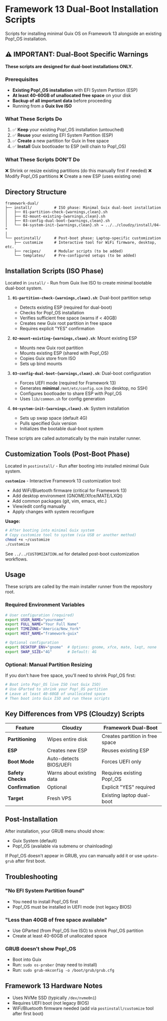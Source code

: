# Framework 13 Dual-Boot Installation Scripts

Scripts for installing minimal Guix OS on Framework 13 alongside an existing Pop!_OS installation.

## ⚠️ IMPORTANT: Dual-Boot Specific Warnings

**These scripts are designed for dual-boot installations ONLY.**

### Prerequisites

- **Existing Pop!_OS installation** with EFI System Partition (ESP)
- **At least 40-60GB of unallocated free space** on your disk
- **Backup of all important data** before proceeding
- Running from a **Guix live ISO**

### What These Scripts Do

1. ✅ **Keep** your existing Pop!_OS installation (untouched)
2. ✅ **Reuse** your existing EFI System Partition (ESP)
3. ✅ **Create** a new partition for Guix in free space
4. ✅ **Install** Guix bootloader to ESP (will chain to Pop!_OS)

### What These Scripts DON'T Do

❌ Shrink or resize existing partitions (do this manually first if needed)
❌ Modify Pop!_OS partitions
❌ Create a new ESP (uses existing one)

## Directory Structure

```
framework-dual/
├── install/          # ISO phase: Minimal Guix dual-boot installation
│   ├── 01-partition-check-{warnings,clean}.sh
│   ├── 02-mount-existing-{warnings,clean}.sh
│   ├── 03-config-dual-boot-{warnings,clean}.sh
│   └── 04-system-init-{warnings,clean}.sh → ../../cloudzy/install/04-*
│
└── postinstall/      # Post-boot phase: Laptop-specific customization
    ├── customize     # Interactive tool for WiFi firmware, desktop, etc.
    ├── recipes/      # Modular scripts (to be added)
    └── templates/    # Pre-configured setups (to be added)
```

## Installation Scripts (ISO Phase)

Located in `install/` - Run from Guix live ISO to create minimal bootable dual-boot system.

1. **`01-partition-check-{warnings,clean}.sh`**: Dual-boot partition setup
   - Detects existing ESP (required for dual-boot)
   - Checks for Pop!_OS installation
   - Verifies sufficient free space (warns if < 40GB)
   - Creates new Guix root partition in free space
   - Requires explicit "YES" confirmation

2. **`02-mount-existing-{warnings,clean}.sh`**: Mount existing ESP
   - Mounts new Guix root partition
   - Mounts existing ESP (shared with Pop!_OS)
   - Copies Guix store from ISO
   - Sets up bind mounts

3. **`03-config-dual-boot-{warnings,clean}.sh`**: Dual-boot configuration
   - Forces UEFI mode (required for Framework 13)
   - Generates **minimal** `/mnt/etc/config.scm` (no desktop, no SSH)
   - Configures bootloader to share ESP with Pop!_OS
   - Uses `lib/common.sh` for config generation

4. **`04-system-init-{warnings,clean}.sh`**: System installation
   - Sets up swap space (default 4G)
   - Pulls specified Guix version
   - Initializes the bootable dual-boot system

These scripts are called automatically by the main installer runner.

## Customization Tools (Post-Boot Phase)

Located in `postinstall/` - Run after booting into installed minimal Guix system.

**`customize`** - Interactive Framework 13 customization tool:
- Add WiFi/Bluetooth firmware (critical for Framework 13)
- Add desktop environment (GNOME/Xfce/MATE/LXQt)
- Add common packages (git, vim, emacs, etc.)
- View/edit config manually
- Apply changes with system reconfigure

**Usage:**
```bash
# After booting into minimal Guix system
# Copy customize tool to system (via USB or another method)
chmod +x ~/customize
./customize
```

See `../../CUSTOMIZATION.md` for detailed post-boot customization workflows.

## Usage

These scripts are called by the main installer runner from the repository root.

### Required Environment Variables

```bash
# User configuration (required)
export USER_NAME="yourname"
export FULL_NAME="Your Full Name"
export TIMEZONE="America/New_York"
export HOST_NAME="framework-guix"

# Optional configuration
export DESKTOP_ENV="gnome"  # Options: gnome, xfce, mate, lxqt, none
export SWAP_SIZE="4G"       # Default: 4G
```

### Optional: Manual Partition Resizing

If you don't have free space, you'll need to shrink Pop!_OS first:

```bash
# Boot into Pop!_OS live ISO (not Guix ISO)
# Use GParted to shrink your Pop!_OS partition
# Leave at least 40-60GB of unallocated space
# Then boot into Guix ISO and run these scripts
```

## Key Differences from VPS (Cloudzy) Scripts

| Feature | Cloudzy | Framework Dual-Boot |
|---------|---------|---------------------|
| **Partitioning** | Wipes entire disk | Creates partition in free space |
| **ESP** | Creates new ESP | Reuses existing ESP |
| **Boot Mode** | Auto-detects BIOS/UEFI | Forces UEFI only |
| **Safety Checks** | Warns about existing data | Requires existing Pop!_OS |
| **Confirmation** | Optional | Explicit "YES" required |
| **Target** | Fresh VPS | Existing laptop dual-boot |

## Post-Installation

After installation, your GRUB menu should show:
- Guix System (default)
- Pop!_OS (available via submenu or chainloading)

If Pop!_OS doesn't appear in GRUB, you can manually add it or use `update-grub` after first boot.

## Troubleshooting

### "No EFI System Partition found"
- You need to install Pop!_OS first
- Pop!_OS must be installed in UEFI mode (not legacy BIOS)

### "Less than 40GB of free space available"
- Use GParted (from Pop!_OS live ISO) to shrink Pop!_OS partition
- Create at least 40-60GB of unallocated space

### GRUB doesn't show Pop!_OS
- Boot into Guix
- Run: `sudo os-prober` (may need to install)
- Run: `sudo grub-mkconfig -o /boot/grub/grub.cfg`

## Framework 13 Hardware Notes

- Uses NVMe SSD (typically `/dev/nvme0n1`)
- Requires UEFI boot (not legacy BIOS)
- WiFi/Bluetooth firmware needed (add via `postinstall/customize` tool after first boot)
